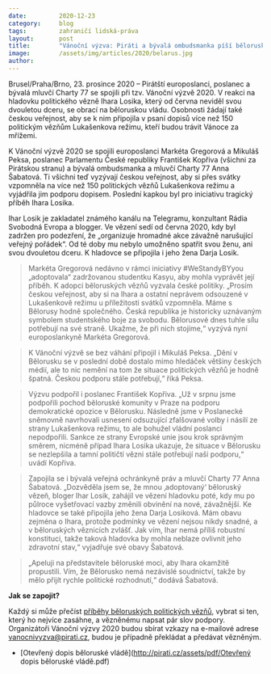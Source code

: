 ```yaml
---
date:         2020-12-23
category:     blog
tags:         zahraničí lidská-práva
layout:       post
title:        "Vánoční výzva: Piráti a bývalá ombudsmanka píší běloruským vězňům a vládě. Pomoci může i veřejnost"
image:        /assets/img/articles/2020/belarus.jpg
author:       
---
```





Brusel/Praha/Brno, 23. prosince 2020 – Pirátští europoslanci, poslanec a bývalá mluvčí Charty 77 se spojili při tzv. Vánoční výzvě 2020. V reakci na hladovku politického vězně Ihara Losika, který od června neviděl svou dvouletou dceru, se obrací na běloruskou vládu. Osobnosti  žádají také českou veřejnost, aby se k nim připojila v psaní dopisů více než 150 politickým vězňům Lukašenkova režimu, kteří budou trávit Vánoce za mřížemi.

K Vánoční výzvě 2020 se spojili europoslanci Markéta Gregorová a Mikuláš Peksa, poslanec Parlamentu České republiky František Kopřiva (všichni za Pirátskou stranu) a bývalá ombudsmanka a mluvčí Charty 77 Anna Šabatová. Ti všichni teď vyzývají českou veřejnost, aby si přes svátky vzpomněla na více než 150 politických vězňů Lukašenkova režimu a vyjádřila jim podporu dopisem. Poslední kapkou byl pro iniciativu tragický příběh Ihara Losika.

Ihar Losik je zakladatel známého kanálu na Telegramu, konzultant Rádia Svobodná Evropa a blogger. Ve vězení sedí od června 2020, kdy byl zadržen pro podezření, že „organizuje hromadné akce závažně narušující veřejný pořádek“. Od té doby mu nebylo umožněno spatřit svou ženu, ani svou dvouletou dceru. K hladovce se připojila i jeho žena Darja Losik.

> Markéta Gregorová nedávno v rámci iniciativy #WeStandyBYyou „adoptovala“ zadržovanou studentku Kasyu, aby mohla vyprávět její příběh. K adopci běloruských vězňů vyzvala české politiky. „Prosím českou veřejnost, aby si na Ihara a ostatní neprávem odsouzené v Lukašenkově režimu u příležitosti svátků vzpomněla. Máme s Bělorusy hodně společného. Česká republika je historicky uznávaným symbolem studentského boje za svobodu. Bělorusové dnes tuhle sílu potřebují na své straně. Ukažme, že při nich stojíme,“ vyzývá nyní europoslankyně Markéta Gregorová.

> K Vánoční výzvě se bez váhání připojil i Mikuláš Peksa. „Dění v Bělorusku se v poslední době dostalo mimo hledáček většiny českých médií, ale to nic nemění na tom že situace politických vězňů je hodně špatná. Českou podporu stále potřebují,“ říká Peksa.

> Výzvu podpořil i poslanec František Kopřiva. „Už v srpnu jsme podpořili pochod běloruské komunity v Praze na podporu demokratické opozice v Bělorusku. Následně jsme v Poslanecké sněmovně navrhovali usnesení odsuzující zfalšované volby i násilí ze strany Lukašenkova režimu, to ale bohužel vládní poslanci nepodpořili. Sankce ze strany Evropské unie jsou krok správným směrem, nicméně případ Ihara Losika ukazuje, že situace v Bělorusku se nezlepšila a tamní političtí vězni stále potřebují naši podporu,“ uvádí Kopřiva.  

> Zapojila se i bývalá veřejná ochránkyně práv a mluvčí Charty 77 Anna Šabatová. „Dozvěděla jsem se, že mnou ‚adoptovaný‘ běloruský vězeň, bloger Ihar Losik, zahájil ve vězení hladovku poté, kdy mu po půlroce vyšetřovací vazby změnili obvinění na nové, závažnější. Ke hladovce se také připojila jeho žena Darja Losiková. Mám obavu zejména o Ihara, protože podmínky ve vězení nejsou nikdy snadné, a v běloruských věznicích zvlášť. Jak vím, Ihar nemá příliš robustní konstituci, takže taková hladovka by mohla neblaze ovlivnit jeho zdravotní stav,“ vyjadřuje své obavy Šabatová.

> „Apeluji na představitele běloruské moci, aby Ihara okamžitě propustili. Vím, že Bělorusko nemá nezávislé soudnictví, takže by mělo přijít rychle politické rozhodnutí,“ dodává Šabatová.

**Jak se zapojit?**

Každý si může přečíst [příběhy běloruských politických vězňů](https://www.lphr.org/en/belarus-gefangene-patenschaften-prisoners-godparenthood/), vybrat si ten, který ho nejvíce zasáhne, a vězněnému napsat pár slov podpory. Organizátoři Vánoční výzvy 2020 budou sbírat vzkazy na e-mailové adrese vanocnivyzva@pirati.cz, budou je případně překládat a předávat vězněným.

* [Otevřený dopis běloruské vládě](http://pirati.cz/assets/pdf/Otevřený dopis běloruské vládě.pdf)
